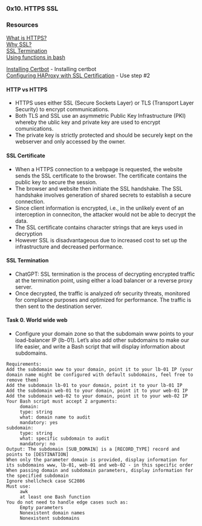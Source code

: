 ### 0x10. HTTPS SSL
  
### Resources
[What is HTTPS?](https://www.instantssl.com/http-vs-https)  
[Why SSL?](https://www.sslshopper.com/why-ssl-the-purpose-of-using-ssl-certificates.html)  
[SSL Termination](https://en.wikipedia.org/wiki/TLS_termination_proxy)  
[Using functions in bash](https://tldp.org/LDP/abs/html/complexfunct.html)  
  
[Installing Certbot](https://www.digitalocean.com/community/tutorials/how-to-use-certbot-standalone-mode-to-retrieve-let-s-encrypt-ssl-certificates-on-ubuntu-20-04) - Installing certbot  
[Configuring HAProxy with SSL Certification](https://www.digitalocean.com/community/tutorials/how-to-secure-haproxy-with-let-s-encrypt-on-ubuntu-14-04) - Use step #2  

#### HTTP vs HTTPS
- HTTPS uses either SSL (Secure Sockets Layer) or TLS (Transport Layer Security) to encrypt communications. 
- Both TLS and SSL use an asymmetric Public Key Infrastructure (PKI) whereby the ublic key and private key are used to encrypt comunications.
- The private key is strictly protected and should be securely kept on the webserver and only accessed by the owner.
  
#### SSL Certificate
- When a HTTPS connection to a webpage is requested, the website sends the SSL certificate to the browser. The certificate contains the public key to secure the session.
- The browser and website then initiate the SSL handshake. The SSL handshake involves generation of shared secrets to establish a secure connection.
- Since client information is encrypted, i.e., in the unlikely event of an interception in conneciton, the attacker would not be able to decrypt the data.
- The SSL certificate contains character strings that are keys used in decryption
- However SSL is disadvantageous due to increased cost to set up the infrastructure and decreased performance.
  
#### SSL Termination
- ChatGPT: SSL termination is the process of decrypting encrypted traffic at the termination point, using either a load balancer or a reverse proxy server.
- Once decrypted, the traffic is analyzed ofr security threats, monitored for compliance purposes and optimized for performance. The traffic is then sent to the destination server.

#### Task 0. World wide web
- Configure your domain zone so that the subdomain www points to your load-balancer IP (lb-01). Let’s also add other subdomains to make our life easier, and write a Bash script that will display information about subdomains.
```
Requirements:
Add the subdomain www to your domain, point it to your lb-01 IP (your domain name might be configured with default subdomains, feel free to remove them)
Add the subdomain lb-01 to your domain, point it to your lb-01 IP
Add the subdomain web-01 to your domain, point it to your web-01 IP
Add the subdomain web-02 to your domain, point it to your web-02 IP
Your Bash script must accept 2 arguments:
     domain:
     type: string
     what: domain name to audit
     mandatory: yes
subdomain:
     type: string
     what: specific subdomain to audit
     mandatory: no
Output: The subdomain [SUB_DOMAIN] is a [RECORD_TYPE] record and points to [DESTINATION]
When only the parameter domain is provided, display information for its subdomains www, lb-01, web-01 and web-02 - in this specific order
When passing domain and subdomain parameters, display information for the specified subdomain
Ignore shellcheck case SC2086
Must use:
     awk
     at least one Bash function
You do not need to handle edge cases such as:
     Empty parameters
     Nonexistent domain names
     Nonexistent subdomains
```
